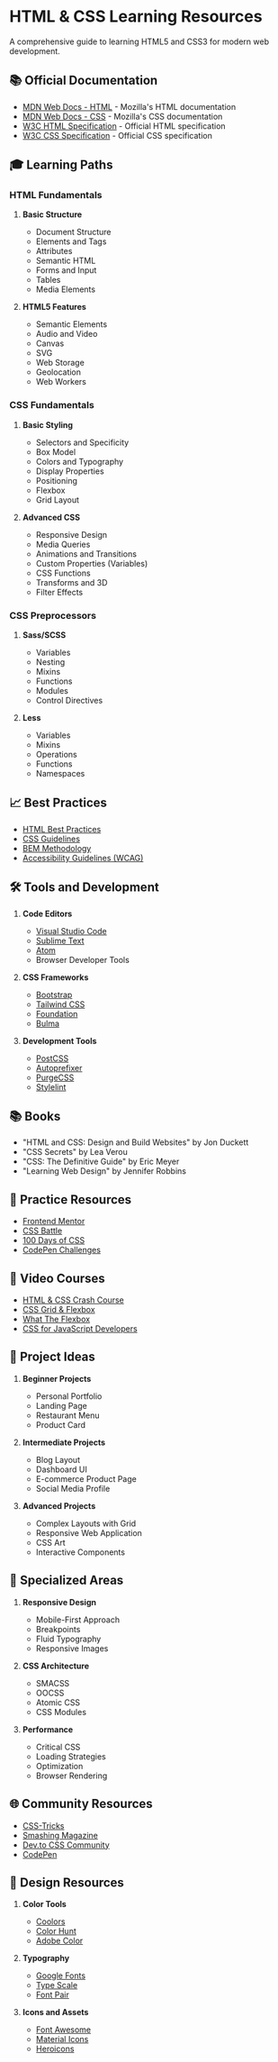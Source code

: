 # HTML & CSS Learning Resources

A comprehensive guide to learning HTML5 and CSS3 for modern web development.

## 📚 Official Documentation
- [MDN Web Docs - HTML](https://developer.mozilla.org/en-US/docs/Web/HTML) - Mozilla's HTML documentation
- [MDN Web Docs - CSS](https://developer.mozilla.org/en-US/docs/Web/CSS) - Mozilla's CSS documentation
- [W3C HTML Specification](https://html.spec.whatwg.org/) - Official HTML specification
- [W3C CSS Specification](https://www.w3.org/Style/CSS/) - Official CSS specification

## 🎓 Learning Paths

### HTML Fundamentals
1. **Basic Structure**
   - Document Structure
   - Elements and Tags
   - Attributes
   - Semantic HTML
   - Forms and Input
   - Tables
   - Media Elements

2. **HTML5 Features**
   - Semantic Elements
   - Audio and Video
   - Canvas
   - SVG
   - Web Storage
   - Geolocation
   - Web Workers

### CSS Fundamentals
1. **Basic Styling**
   - Selectors and Specificity
   - Box Model
   - Colors and Typography
   - Display Properties
   - Positioning
   - Flexbox
   - Grid Layout

2. **Advanced CSS**
   - Responsive Design
   - Media Queries
   - Animations and Transitions
   - Custom Properties (Variables)
   - CSS Functions
   - Transforms and 3D
   - Filter Effects

### CSS Preprocessors
1. **Sass/SCSS**
   - Variables
   - Nesting
   - Mixins
   - Functions
   - Modules
   - Control Directives

2. **Less**
   - Variables
   - Mixins
   - Operations
   - Functions
   - Namespaces

## 📈 Best Practices
- [HTML Best Practices](https://github.com/hail2u/html-best-practices)
- [CSS Guidelines](https://cssguidelin.es/)
- [BEM Methodology](http://getbem.com/)
- [Accessibility Guidelines (WCAG)](https://www.w3.org/WAI/standards-guidelines/wcag/)

## 🛠 Tools and Development
1. **Code Editors**
   - [Visual Studio Code](https://code.visualstudio.com/)
   - [Sublime Text](https://www.sublimetext.com/)
   - [Atom](https://atom.io/)
   - Browser Developer Tools

2. **CSS Frameworks**
   - [Bootstrap](https://getbootstrap.com/)
   - [Tailwind CSS](https://tailwindcss.com/)
   - [Foundation](https://get.foundation/)
   - [Bulma](https://bulma.io/)

3. **Development Tools**
   - [PostCSS](https://postcss.org/)
   - [Autoprefixer](https://github.com/postcss/autoprefixer)
   - [PurgeCSS](https://purgecss.com/)
   - [Stylelint](https://stylelint.io/)

## 📚 Books
- "HTML and CSS: Design and Build Websites" by Jon Duckett
- "CSS Secrets" by Lea Verou
- "CSS: The Definitive Guide" by Eric Meyer
- "Learning Web Design" by Jennifer Robbins

## 🎯 Practice Resources
- [Frontend Mentor](https://www.frontendmentor.io/)
- [CSS Battle](https://cssbattle.dev/)
- [100 Days of CSS](https://100dayscss.com/)
- [CodePen Challenges](https://codepen.io/challenges)

## 🎥 Video Courses
- [HTML & CSS Crash Course](https://www.youtube.com/watch?v=hu-q2zYwEYs)
- [CSS Grid & Flexbox](https://cssgrid.io/)
- [What The Flexbox](https://flexbox.io/)
- [CSS for JavaScript Developers](https://css-for-js.dev/)

## 🚀 Project Ideas
1. **Beginner Projects**
   - Personal Portfolio
   - Landing Page
   - Restaurant Menu
   - Product Card

2. **Intermediate Projects**
   - Blog Layout
   - Dashboard UI
   - E-commerce Product Page
   - Social Media Profile

3. **Advanced Projects**
   - Complex Layouts with Grid
   - Responsive Web Application
   - CSS Art
   - Interactive Components

## 🔧 Specialized Areas
1. **Responsive Design**
   - Mobile-First Approach
   - Breakpoints
   - Fluid Typography
   - Responsive Images

2. **CSS Architecture**
   - SMACSS
   - OOCSS
   - Atomic CSS
   - CSS Modules

3. **Performance**
   - Critical CSS
   - Loading Strategies
   - Optimization
   - Browser Rendering

## 🌐 Community Resources
- [CSS-Tricks](https://css-tricks.com/)
- [Smashing Magazine](https://www.smashingmagazine.com/)
- [Dev.to CSS Community](https://dev.to/t/css)
- [CodePen](https://codepen.io/)

## 🎨 Design Resources
1. **Color Tools**
   - [Coolors](https://coolors.co/)
   - [Color Hunt](https://colorhunt.co/)
   - [Adobe Color](https://color.adobe.com/)

2. **Typography**
   - [Google Fonts](https://fonts.google.com/)
   - [Type Scale](https://type-scale.com/)
   - [Font Pair](https://fontpair.co/)

3. **Icons and Assets**
   - [Font Awesome](https://fontawesome.com/)
   - [Material Icons](https://material.io/resources/icons/)
   - [Heroicons](https://heroicons.com/)
